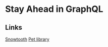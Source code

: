 # Stay Ahead in GraphQL

## Links

[Snowtooth](https://snowtooth.moonhighway.com)
[Pet library](https://pet-library.moonhighway.com)
